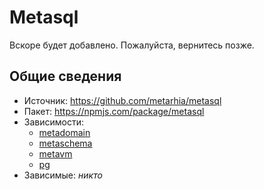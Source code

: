 # Metasql

Вскоре будет добавлено.
Пожалуйста, вернитесь позже.

## Общие сведения

- Источник: <https://github.com/metarhia/metasql>
- Пакет: <https://npmjs.com/package/metasql>
- Зависимости:
  - [metadomain](./metadomain.md)
  - [metaschema](./metaschema.md)
  - [metavm](./metavm.md)
  - [pg](https://npmjs.com/package/pg)
- Зависимые: _никто_
